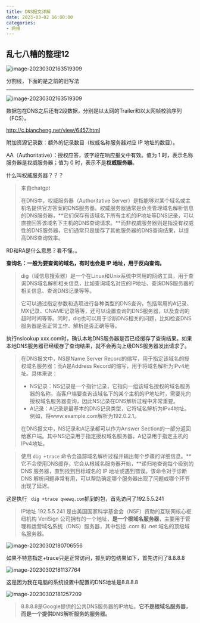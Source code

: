 ```yaml
---
title: DNS报文详解
date: 2023-03-02 16:00:00
categories:
- 网络
---
```

## 乱七八糟的整理12

![image-20230302163519309](/Users/rhettnina/我的本地文件/代码/my/nrbackback.github.io/img/image-20230302163519309.png)

分割线，下面的是之前的旧写法

---

![image-20230302163519309](/Users/rhettnina/我的本地文件/代码/my/nrbackback.github.io/source/images/image-20230302163519309.png)

数据包在DNS之后还有2段数据，分别是以太网的Trailer和以太网帧校验序列（FCS）。

http://c.biancheng.net/view/6457.html

附加资源记录数：额外的记录数目（权威名称服务器对应 IP 地址的数目）。

AA（Authoritative）：授权应答，该字段在响应报文中有效。值为 1 时，表示名称服务器是权威服务器；值为 0 时，表示不是**权威服务器**。

什么叫权威服务器？？？

> 来自chatgpt
>
> 在DNS中，权威服务器（Authoritative Server）是指能够对某个域名或主机名提供官方答案的DNS服务器。权威服务器通常是负责管理域名解析信息的DNS服务器，**它们保存有该域名下所有主机的IP地址等DNS记录，可以直接回答该域名下主机的DNS查询请求。**而非权威服务器则是指没有权威性的DNS服务器，它们通常只是缓存了其他服务器的DNS查询结果，以提高DNS查询效率。

RD和RA是什么意思？看不懂。。

**查询名：一般为要查询的域名，有时也会是 IP 地址，用于反向查询。**

> dig（域信息搜索器）是一个在Linux和Unix系统中常用的网络工具，用于查询DNS域名解析相关信息，比如查询域名对应的IP地址、查询DNS服务器的相关信息、查询DNS记录等等。
>
> 它可以通过指定参数和选项进行各种类型的DNS查询，包括常用的A记录、MX记录、CNAME记录等等，还可以设置查询的DNS服务器，以及查询的超时时间等等。同时，dig也可以用于诊断DNS相关的问题，比如检查DNS服务器是否正常工作、解析是否正确等等。

执行nslookup xxx.com时，确认本地DNS服务器是否已经缓存了查询结果。如果本地DNS服务器已经缓存了查询结果，就不会再向上级DNS服务器发出请求了。

> 在DNS报文中，NS是Name Server Record的缩写，用于指定该域名的授权域名服务器；而A是Address Record的缩写，用于将域名解析为IPv4地址。具体来说：
>
> - NS记录：NS记录是一个指针记录，它指向一组该域名授权的域名服务器的名称。当客户端要查询该域名下的某个主机的IP地址时，需要先向授权域名服务器查询，因此NS记录在DNS解析过程中非常重要。
> - A记录：A记录是最基本的DNS记录类型，它将域名解析为IPv4地址。例如，将www.example.com解析为192.0.2.1。
>
> 在DNS报文中，NS记录和A记录都可以作为Answer Section的一部分返回给客户端。其中NS记录用于指定授权域名服务器，A记录用于指定主机的IPv4地址。

> 使用 `dig +trace` 命令会追踪域名解析过程并输出每个步骤的详细信息。**它不会使用DNS缓存，它会从根域名服务器开始，**递归地查询每个级别的 DNS 服务器，直到找到目标域名的 IP 地址或遇到错误。该命令对于诊断 DNS 解析问题非常有用，可以帮助确定哪个服务器出现了问题或哪个环节出现了延迟。

这是执行 ` dig +trace qwewq.com`抓到的包，首先访问了192.5.5.241

> IP地址 192.5.5.241 是由美国国家科学基金会（NSF）资助的互联网核心枢纽机构 VeriSign 公司拥有的一个地址，**是一个根域名服务器**，主要用于管理和运营域名系统（DNS）服务器，其中包括 .com 和 .net 域名的顶级域名服务器。

![image-20230302180706556](/Users/rhettnina/我的本地文件/代码/my/nrbackback.github.io/source/images/image-20230302180706556.png)

如果不特意指定+trace只是正常访问，抓到的包结果如下，首先访问了8.8.8.8

![image-20230302181137764](/Users/rhettnina/我的本地文件/代码/my/nrbackback.github.io/source/images/image-20230302181137764.png)

这是因为我在电脑的系统设置中配置的DNS地址是8.8.8.8

![image-20230302181257209](/Users/rhettnina/我的本地文件/代码/my/nrbackback.github.io/source/images/image-20230302181257209.png)

> 8.8.8.8是Google提供的公共DNS服务器的IP地址。**它不是根域名服务器，而是一个提供DNS解析服务的服务器。**
